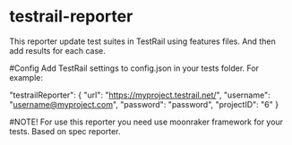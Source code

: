 # testrail-reporter

This reporter update test suites in TestRail using features files. And then add results for each case.

#Config
Add TestRail settings to config.json in your tests folder. For example:

 "testrailReporter": {
    "url": "https://myproject.testrail.net/",
    "username": "username@myproject.com",
    "password": "password",
    "projectID": "6"
  }


#NOTE!
For use this reporter you need use moonraker framework for your tests.
Based on spec reporter.

